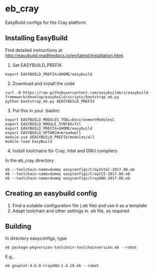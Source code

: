 # eb_cray
EasyBuild configs for the Cray platform

## Installing EasyBuild

Find detailed instructions at  http://easybuild.readthedocs.io/en/latest/Installation.html. 

 1. Set EASYBUILD_PREFIX

```
export EASYBUILD_PREFIX=$HOME/easybuild
```

 2. Download and install the code 
```
curl -O https://raw.githubusercontent.com/easybuilders/easybuild-framework/develop/easybuild/scripts/bootstrap_eb.py
python bootstrap_eb.py $EASYBUILD_PREFIX
```

 3. Put this in your .bashrc
```
export EASYBUILD_MODULES_TOOL=EnvironmentModulesC
export EASYBUILD_MODULE_SYNTAX=Tcl
export EASYBUILD_PREFIX=$HOME/easybuild
export EASYBUILD_OPTARCH=broadwell
module use $EASYBUILD_PREFIX/modules/all
module load EasyBuild
```

 4. Install toolchains for Cray, Intel and GNU compilers

In the eb_cray directory
```
eb --toolchain-name=dummy easyconfigs/CrayIntel-2017.06.eb
eb --toolchain-name=dummy easyconfigs/CrayCCE-2017.06.eb
eb --toolchain-name=dummy easyconfigs/CrayGNU-2017.06.eb
```

## Creating an easybuild config

 1. Find a suitable configuration file (.eb file) and use it as a template
 2. Adapt toolchain and other settings in .eb file, as required

## Building 

In directory easyconfigs, type
```
eb package-pkgversion-toolchain-toolchainversion.eb --robot
```

E.g.,  
```
eb gnuplot-4.6.0-CrayGNU-1.4.10.eb --robot
```


